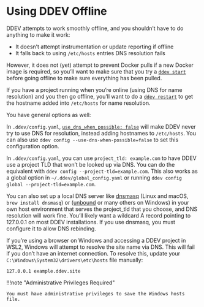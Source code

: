 # Using DDEV Offline

DDEV attempts to work smoothly offline, and you shouldn’t have to do anything to make it work:

* It doesn’t attempt instrumentation or update reporting if offline
* It falls back to using `/etc/hosts` entries DNS resolution fails

However, it does not (yet) attempt to prevent Docker pulls if a new Docker image is required, so you’ll want to make sure that you try a [`ddev start`](../usage/commands.md#start) before going offline to make sure everything has been pulled.

If you have a project running when you’re online (using DNS for name resolution) and you then go offline, you’ll want to do a [`ddev restart`](../usage/commands.md#restart) to get the hostname added into `/etc/hosts` for name resolution.

You have general options as well:

In `.ddev/config.yaml`, [`use_dns_when_possible: false`](../configuration/config.md#use_dns_when_possible) will make DDEV never try to use DNS for resolution, instead adding hostnames to `/etc/hosts`. You can also use `ddev config --use-dns-when-possible=false` to set this configuration option.

In `.ddev/config.yaml`, you can use `project_tld: example.com` to have DDEV use a project TLD that won’t be looked up via DNS. You can do the equivalent with `ddev config --project-tld=example.com`. This also works as a global option in `~/.ddev/global_config.yaml` or running `ddev config global --project-tld=example.com`.

You can also set up a local DNS server like [dnsmasq](https://dnsmasq.org) (Linux and macOS, `brew install dnsmasq`) or ([unbound](https://github.com/NLnetLabs/unbound) or many others on Windows) in your own host environment that serves the project_tld that you choose, and DNS resolution will work fine. You’ll likely want a wildcard A record pointing to 127.0.0.1 on most DDEV installations. If you use dnsmasq, you must configure it to allow DNS rebinding.

If you’re using a browser on Windows and accessing a DDEV project in WSL2, Windows will attempt to resolve the site name via DNS. This will fail if you don’t have an internet connection. To resolve this, update your `C:\Windows\System32\drivers\etc\hosts` file manually:

```
127.0.0.1 example.ddev.site
```

!!!note "Administrative Privileges Required"

    You must have administrative privileges to save the Windows hosts file.
